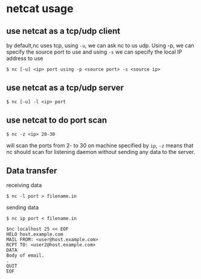 # netcat usage

## use netcat as a tcp/udp client

by default,nc uses tcp, using `-u`, we can ask nc to us udp.
Using -p, we can specify the source port to use  and using `-s`
we can specify the local IP address to use
```
$ nc [-u] <ip> port using -p <source port> -s <source ip>
```

## use netcat as a tcp/udp server

```
$ nc [-u] -l <ip> port
```

## use netcat to do port scan

```
$ nc -z <ip> 20-30
```

will scan the ports from 2- to 30 on machine specified by `ip`, `-z`
means that nc should scan for listening daemon without sending any
data to the server.


## Data transfer

receiving data

```
$ nc -l port > filename.in
```

sending data

```
$ nc ip port < filename.in
```

```
$nc localhost 25 << EOF
HELO host.example.com
MAIL FROM: <user@host.example.com>
RCPT TO: <user2@host.example.com>
DATA
Body of email.
.
QUIT
EOF
```
